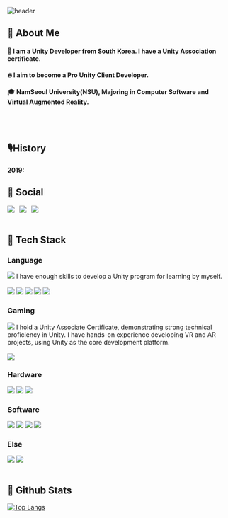 
<div>
  
  <!--Header-->
  ![header](https://capsule-render.vercel.app/api?type=blur&color=gradient&height=300&section=header&text=Choi%20Soo%20A%20%F0%9F%A4%97&stroke=151c24&strokeWidth=3&fontColor=ffffff)
  
</div>

<div>
  <!--Body-->
  
  ## 👀 About Me
  #### :raising_hand: I am a Unity Developer from South Korea. I have a Unity Association certificate.<br/>
  #### :fire: I aim to become a Pro Unity Client Developer.<br/>
  #### :mortar_board: NamSeoul University(NSU), Majoring in Computer Software and Virtual Augmented Reality.
  <br/>
  <br/>

  ## 🎙️History
  #### 2019: 
  #### 
  
## 💌 Social
<a href="mailto:sinebi223@naver.com" target="_blank"><img src="https://img.shields.io/badge/Gmail-D14836?style=flat&logo=gmail&logoColor=white"/></a></a>&ensp;<a>
<a href="https://www.notion.so/Code-Study-1cb7cb1a1324808ca933d45c63fb01b3?source=copy_link" target="_blank"><img src="https://img.shields.io/badge/Notion-%23FFFFFF?style=flat&logo=notion&logoColor=black"/></a>&ensp;<a>
<a href="https://www.youtube.com/watch?v=_g0ZFo9zKJc" target="_blank"><img src="https://img.shields.io/badge/YouTube-%23ff0033?style=flat&logo=youtube&logoColor=white"/></a>
</a>
</a>
<br/>
<br/>


  ## 🧱 Tech Stack
  ### Language
   <!--C Sharp-->
   <img src="https://img.shields.io/badge/%23-000000?style=flat-square&logo=c&logoColor=white"/>
   I have enough skills to develop a Unity program for learning by myself.
   <br/>
   <br/>
   <!--C++-->
   <img src="https://img.shields.io/badge/%2B%2B-000000?style=flat-square&logo=cplusplus&logoColor=white"/>
   <!--C-->
   <img src="https://img.shields.io/badge/C-000000?style=flat-square&logo=c&logoColor=white"/>
  <!--mysql-->
  <img src="https://img.shields.io/badge/My SQL-000000?style=flat-square&logo=mysql&logoColor=white"/>
  <!--HTML-->
  <img src="https://img.shields.io/badge/HTML-000000?style=flat-square&logo=html5&logoColor=white"/>
  <!--CSS-->
  <img src="https://img.shields.io/badge/CSS-000000?style=flat-square&logo=css&logoColor=white"/>
  <br/>

  ### Gaming
  <!--Unity-->
  <img src="https://img.shields.io/badge/Unity-000000?style=flat-square&logo=unity&logoColor=white"/> 
  I hold a Unity Associate Certificate, demonstrating strong technical proficiency in Unity. I have hands-on experience developing VR and AR projects, using Unity as the core development platform.
  <br/>
  <br/>
  <!--Unreal-->
  <img src="https://img.shields.io/badge/Unreal-000000?style=flat-square&logo=unrealengine&logoColor=white"/>

  ### Hardware
  <!--Oculus-->
  <img src="https://img.shields.io/badge/Oculus-000000?style=flat-square&logo=oculus&logoColor=white"/>
  <!--HTC Vive-->
  <img src="https://img.shields.io/badge/HTC Vive-000000?style=flat-square&logo=htcvive&logoColor=white"/>
  <!--Arduino-->
  <img src="https://img.shields.io/badge/Arduino-000000?style=flat-square&logo=arduino&logoColor=white"/>
  <br/>

  ### Software
  <!--Blender-->
  <img src="https://img.shields.io/badge/Blender-000000?style=flat-square&logo=blender&logoColor=white"/>
  <!--AutoDesk-->
  <img src="https://img.shields.io/badge/AutoDesk-000000?style=flat-square&logo=autodesk&logoColor=white"/>
  <!--MariaDB-->
  <img src="https://img.shields.io/badge/Maria DB-000000?style=flat-square&logo=mariadb&logoColor=white"/>
  <!--Android-->
  <img src="https://img.shields.io/badge/Android-000000?style=flat-square&logo=android&logoColor=white"/>
  </br>

  ### Else
  <!--Notion-->
  <img src="https://img.shields.io/badge/Notion-000000?style=flat-square&logo=notion&logoColor=white"/>
  <!--GitHub-->
  <img src="https://img.shields.io/badge/Git-000000?style=flat-square&logo=github&logoColor=white"/>
  
  
 
  <br/>
  <br/>
  
  ## 🤔 Github Stats
  [![Top Langs](https://github-readme-stats.vercel.app/api/top-langs/?username=ChoiSooA&layout=donut)](https://github.com/anuraghazra/github-readme-stats)
  
</div>


<!--
**ChoiSooA/ChoiSooA** is a ✨ _special_ ✨ repository because its `README.md` (this file) appears on your GitHub profile.

Here are some ideas to get you started:

- 🔭 I’m currently working on ...
- 🌱 I’m currently learning ...
- 👯 I’m looking to collaborate on ...
- 🤔 I’m looking for help with ...
- 💬 Ask me about ...
- 📫 How to reach me: ...
- 😄 Pronouns: ...
- ⚡ Fun fact: ...
-->
